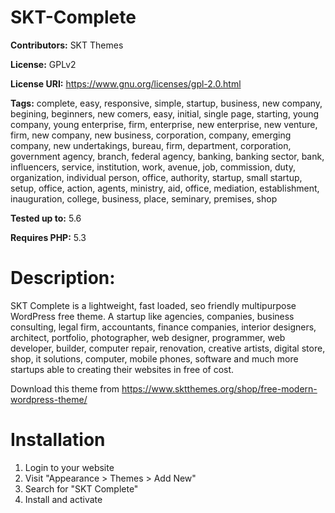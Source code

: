 # SKT-Complete
**Contributors:** SKT Themes

**License:** GPLv2

**License URI:** https://www.gnu.org/licenses/gpl-2.0.html

**Tags:** complete, easy, responsive, simple, startup, business, new company, begining, beginners, new comers, easy, initial, single page, starting, young company, young enterprise, firm, enterprise, new enterprise, new venture, firm, new company, new business, corporation, company, emerging company, new undertakings, bureau, firm, department, corporation, government agency, branch, federal agency, banking, banking sector, bank, influencers, service, institution, work, avenue, job, commission, duty, organization, individual person, office, authority, startup, small startup, setup, office, action, agents, ministry, aid, office, mediation, establishment, inauguration, college, business, place, seminary, premises, shop

**Tested up to:** 5.6

**Requires PHP:** 5.3


# Description:
SKT Complete is a lightweight, fast loaded, seo friendly multipurpose WordPress free theme. A startup like agencies, companies, business consulting, legal firm, accountants, finance companies, interior designers, architect, portfolio, photographer, web designer, programmer, web developer, builder, computer repair, renovation, creative artists, digital store, shop, it solutions, computer, mobile phones, software and much more startups able to creating their websites in free of cost.   

Download this theme from https://www.sktthemes.org/shop/free-modern-wordpress-theme/  

# Installation
1. Login to your website
2. Visit "Appearance > Themes > Add New"
3. Search for "SKT Complete"
4. Install and activate
